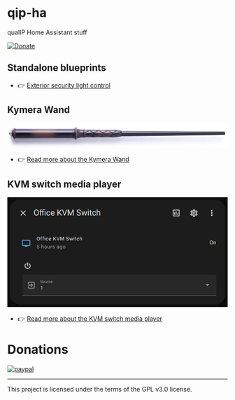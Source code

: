 # qip-ha

qualIP Home Assistant stuff

[![Donate](https://img.shields.io/badge/Donate-PayPal-green.svg)](https://www.paypal.com/biz/fund?id=4CZC3J57FXJVE)

## Standalone blueprints

- 👉 [Exterior security light control](blueprints/exterior-security-light-control.yaml)


## Kymera Wand

![Product image of Kymera Wand](kymera-wand/Kymera-Wand-horizontal.jpg)

- 👉 [Read more about the Kymera Wand](kymera-wand/README.md)


## KVM switch media player

![Image of the media player information dialog](kvm-media-player/kvm-switch-media-player-info.png)

- 👉 [Read more about the KVM switch media player](kvm-media-player/README.md)


# Donations

[![paypal](https://www.paypalobjects.com/en_US/i/btn/btn_donateCC_LG.gif)](https://www.paypal.com/biz/fund?id=4CZC3J57FXJVE)

---

This project is licensed under the terms of the GPL v3.0 license.
